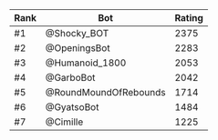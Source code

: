 Rank|Bot|Rating
---|---|---
#1|@Shocky_BOT|2375
#2|@OpeningsBot|2283
#3|@Humanoid_1800|2053
#4|@GarboBot|2042
#5|@RoundMoundOfRebounds|1714
#6|@GyatsoBot|1484
#7|@Cimille|1225
